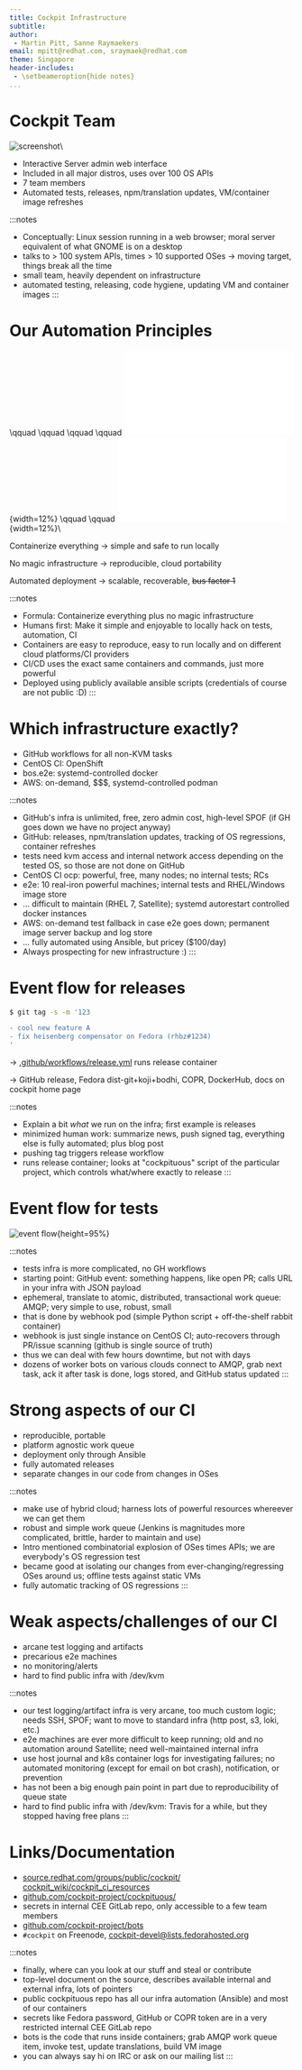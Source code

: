 ```yaml
---
title: Cockpit Infrastructure
subtitle:
author:
 - Martin Pitt, Sanne Raymaekers
email: mpitt@redhat.com, sraymaek@redhat.com
theme: Singapore
header-includes:
 - \setbeameroption{hide notes}
...
```


# Cockpit Team

![screenshot](./cockpit-storage.png)\ 

- Interactive Server admin web interface
- Included in all major distros, uses over 100 OS APIs
- 7 team members
- Automated tests, releases, npm/translation updates, VM/container image refreshes

:::notes
- Conceptually: Linux session running in a web browser; moral server equivalent of what GNOME is on a desktop
- talks to > 100 system APIs, times > 10 supported OSes → moving target, things break all the time
- small team, heavily dependent on infrastructure
- automated testing, releasing, code hygiene, updating VM and container images
:::

# Our Automation Principles

\qquad \qquad \qquad \qquad ![container](./container.pdf){width=12%} \qquad \qquad ![no magic infra](./no-magic.pdf){width=12%}\ 

Containerize everything → simple and safe to run locally

No magic infrastructure → reproducible, cloud portability

Automated deployment → scalable, recoverable, ~~bus factor 1~~

:::notes
- Formula: Containerize everything plus no magic infrastructure
- Humans first: Make it simple and enjoyable to locally hack on tests, automation, CI
- Containers are easy to reproduce, easy to run locally and on different cloud platforms/CI providers
- CI/CD uses the exact same containers and commands, just more powerful
- Deployed using publicly available ansible scripts (credentials of course are not public :D)
:::

# Which infrastructure exactly?

- GitHub workflows for all non-KVM tasks
- CentOS CI: OpenShift
- bos.e2e: systemd-controlled docker
- AWS: on-demand, \$\$\$, systemd-controlled podman

:::notes
- GitHub's infra is unlimited, free, zero admin cost, high-level SPOF (if GH goes down we have no project anyway)
- GitHub: releases, npm/translation updates, tracking of OS regressions, container refreshes
- tests need kvm access and internal network access depending on the tested OS, so those are not done on GitHub
- CentOS CI ocp: powerful, free, many nodes; no internal tests; RCs
- e2e: 10 real-iron powerful machines; internal tests and RHEL/Windows image store
- … difficult to maintain (RHEL 7, Satellite); systemd autorestart controlled docker instances
- AWS: on-demand test fallback in case e2e goes down; permanent image server backup and log store
- … fully automated using Ansible, but pricey (\$100/day)
- Always prospecting for new infrastructure :)
:::

# Event flow for releases

```sh
$ git tag -s -m '123

- cool new feature A
- fix heisenberg compensator on Fedora (rhbz#1234)
'
```

→ [.github/workflows/release.yml](https://github.com/cockpit-project/cockpit/blob/master/.github/workflows/release.yml) runs release container

→ GitHub release, Fedora dist-git+koji+bodhi, COPR, DockerHub, docs on cockpit home page

:::notes
- Explain a bit *what* we run on the infra; first example is releases
- minimized human work: summarize news, push signed tag, everything else is fully automated; plus blog post
- pushing tag triggers release workflow
- runs release container; looks at "cockpituous" script of the particular project, which controls what/where exactly to release
:::

# Event flow for tests

![event flow](test-event-flow.png){height=95%}

:::notes
- tests infra is more complicated, no GH workflows
- starting point: GitHub event: something happens, like open PR; calls URL in your infra with JSON payload
- ephemeral, translate to atomic, distributed, transactional work queue: AMQP; very simple to use, robust, small
- that is done by webhook pod (simple Python script + off-the-shelf rabbit container)
- webhook is just single instance on CentOS CI; auto-recovers through PR/issue scanning (github is single source of truth)
- thus we can deal with few hours downtime, but not with days
- dozens of worker bots on various clouds connect to AMQP, grab next task, ack it after task is done, logs stored, and GitHub status updated
:::

# Strong aspects of our CI

- reproducible, portable
- platform agnostic work queue
- deployment only through Ansible
- fully automated releases
- separate changes in our code from changes in OSes

:::notes
- make use of hybrid cloud; harness lots of powerful resources whereever we can get them
- robust and simple work queue (Jenkins is magnitudes more complicated, brittle, harder to maintain and use)
- Intro mentioned combinatorial explosion of OSes times APIs; we are everybody's OS regression test
- became good at isolating our changes from ever-changing/regressing OSes around us; offline tests against static VMs
- fully automatic tracking of OS regressions
:::

# Weak aspects/challenges of our CI

- arcane test logging and artifacts
- precarious e2e machines
- no monitoring/alerts
- hard to find public infra with /dev/kvm

:::notes
- our test logging/artifact infra is very arcane, too much custom logic; needs SSH, SPOF; want to move to standard infra (http post, s3, loki, etc.)
- e2e machines are ever more difficult to keep running; old and no automation around Satellite; need well-maintained internal infra
- use host journal and k8s container logs for investigating failures; no automated monitoring (except for email on bot crash), notification, or prevention
- has not been a big enough pain point in part due to reproducibility of queue state
- hard to find public infra with /dev/kvm: Travis for a while, but they stopped having free plans
:::

# Links/Documentation
- [source.redhat.com/groups/public/cockpit/ cockpit_wiki/cockpit_ci_resources](https://source.redhat.com/groups/public/cockpit/cockpit_wiki/cockpit_ci_resources)
- [github.com/cockpit-project/cockpituous/](https://github.com/cockpit-project/cockpituous/)
- secrets in internal CEE GitLab repo, only accessible to a few team members
- [github.com/cockpit-project/bots](https://github.com/cockpit-project/bots)
- `#cockpit` on Freenode, [cockpit-devel@lists.fedorahosted.org](https://lists.fedorahosted.org/archives/list/cockpit-devel@lists.fedorahosted.org/)

:::notes
- finally, where can you look at our stuff and steal or contribute
- top-level document on the source, describes available internal and external infra, lots of pointers
- public cockpituous repo has all our infra automation (Ansible) and most of our containers
- secrets like Fedora password, GitHub or COPR token are in a very restricted internal CEE GitLab repo
- bots is the code that runs inside containers; grab AMQP work queue item, invoke test, update
  translations, build VM image
- you can always say hi on IRC or ask on our mailing list
:::
